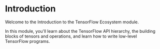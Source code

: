 # Introduction

Welcome to the Introduction to the TensorFlow Ecosystem module.

In this module, you'll learn about the TensorFlow API hierarchy, the building blocks of tensors and operations, and learn how to write low-level TensorFlow programs.